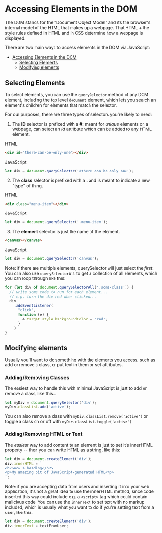 # Accessing Elements in the DOM

The DOM stands for the "Document Object Model" and its the browser's internal model of the HTML that makes up a webpage. That HTML + the style rules defined in HTML and in CSS determine how a webpage is displayed.

There are two main ways to access elements in the DOM via JavaScript:

- [Accessing Elements in the DOM](#accessing-elements-in-the-dom)
  - [Selecting Elements](#selecting-elements)
  - [Modifying elements](#modifying-elements)

## Selecting Elements

To select elements, you can use the `querySelector` method of any DOM element, including the top level `document`  element, which lets you search an element's children for elements that match the [selector](https://www.w3schools.com/cssref/css_selectors.asp).

For our purposes, there are three types of selectors you're likely to need:

1. The **ID** selector is prefixed with a **#**: meant for *unique* elements on a webpage, can select an *id* attribute which can be added to any HTML element.

  HTML

  ```html
  <div id="there-can-be-only-one"></div>
  ```

  JavaScript

  ```javascript
  let div = document.querySelector('#there-can-be-only-one');
  ```

2. The **class** selector is prefixed with a **.** and is meant to indicate a new "type" of thing.

HTML

```html
<div class="menu-item"></div>
```

JavaScript

```javascript
let div = document.querySelector('.menu-item');
```

3. The **element** selector is just the name of the element.
   
```html
<canvas></canvas>
```

JavaScript

```javascript
let div = document.querySelector('canvas');
```

Note: if there are multiple elements, querySelector will just select the *first*. You can also use `querySelectorAll` to get a collection of all elements, which you can loop through like this:

```javascript
for (let div of document.querySelectorAll('.some-class')) {
  // write some code to run for each element...
  // e.g. turn the div red when clicked...
  div
    .addEventListener(
      "click",
      function (e) {
        e.target.style.backgroundColor = 'red';
      }
    )
}
```



## Modifying elements

Usually you'll want to do something with the elements you access, such as add or remove a class, or put text in them or set attributes.

### Adding/Removing Classes
The easiest way to handle this with minimal JavaScript is just to add or remove a class, like this...

```javascript
let myDiv = document.querySelector('div');
myDiv.classList.add('active');
```

You can also remove a class with ```myDiv.classList.remove('active')``` or toggle a class on or off with ```myDiv.classList.toggle('active')```

### Adding/Removing HTML or Text

The *easiest* way to add content to an element is just to set it's innerHTML property -- then you can write HTML as a string, like this:

```javascript
let div = document.createElement('div');
div.innerHTML = `
<h2>Wow a heading</h2>
<p>My amazing bit of JavaScript-generated HTML</p>
`;
```

Note: if you are accepting data from users and inserting it into your web application, it's not a great idea to use the innerHTML method, since code inserted this way could include e.g. a `<script>` tag which could contain malicious code. You can use the `innerText` to set text with no markup included, which is usually what you want to do if you're setting text from a user, like this:

```javascript
let div = document.createElement('div');
div.innerText = textFromUser;
```

